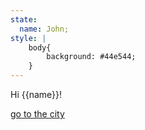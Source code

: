 ```yaml
---
state:
  name: John;
style: |
	body{
		background: #44e544;
	}
---
```


Hi {{name}}!

[go to the city](city)